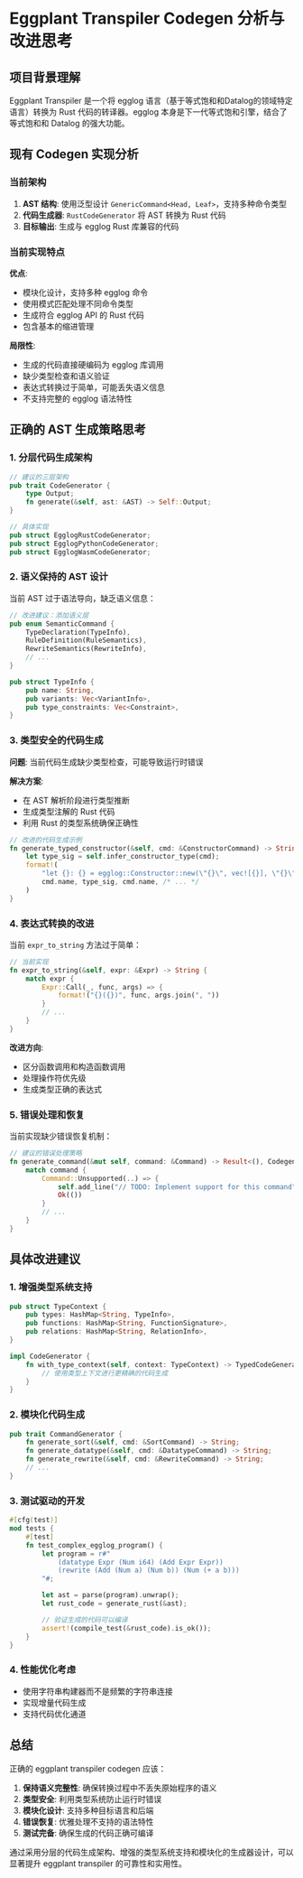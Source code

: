 # Eggplant Transpiler Codegen 分析与改进思考

## 项目背景理解

Eggplant Transpiler 是一个将 egglog 语言（基于等式饱和和Datalog的领域特定语言）转换为 Rust 代码的转译器。egglog 本身是下一代等式饱和引擎，结合了等式饱和和 Datalog 的强大功能。

## 现有 Codegen 实现分析

### 当前架构

1. **AST 结构**: 使用泛型设计 `GenericCommand<Head, Leaf>`，支持多种命令类型
2. **代码生成器**: `RustCodeGenerator` 将 AST 转换为 Rust 代码
3. **目标输出**: 生成与 egglog Rust 库兼容的代码

### 当前实现特点

**优点**:
- 模块化设计，支持多种 egglog 命令
- 使用模式匹配处理不同命令类型
- 生成符合 egglog API 的 Rust 代码
- 包含基本的缩进管理

**局限性**:
- 生成的代码直接硬编码为 egglog 库调用
- 缺少类型检查和语义验证
- 表达式转换过于简单，可能丢失语义信息
- 不支持完整的 egglog 语法特性

## 正确的 AST 生成策略思考

### 1. 分层代码生成架构

```rust
// 建议的三层架构
pub trait CodeGenerator {
    type Output;
    fn generate(&self, ast: &AST) -> Self::Output;
}

// 具体实现
pub struct EgglogRustCodeGenerator;
pub struct EgglogPythonCodeGenerator;
pub struct EgglogWasmCodeGenerator;
```

### 2. 语义保持的 AST 设计

当前 AST 过于语法导向，缺乏语义信息：

```rust
// 改进建议：添加语义层
pub enum SemanticCommand {
    TypeDeclaration(TypeInfo),
    RuleDefinition(RuleSemantics),
    RewriteSemantics(RewriteInfo),
    // ...
}

pub struct TypeInfo {
    pub name: String,
    pub variants: Vec<VariantInfo>,
    pub type_constraints: Vec<Constraint>,
}
```

### 3. 类型安全的代码生成

**问题**: 当前代码生成缺少类型检查，可能导致运行时错误

**解决方案**:
- 在 AST 解析阶段进行类型推断
- 生成类型注解的 Rust 代码
- 利用 Rust 的类型系统确保正确性

```rust
// 改进的代码生成示例
fn generate_typed_constructor(&self, cmd: &ConstructorCommand) -> String {
    let type_sig = self.infer_constructor_type(cmd);
    format!(
        "let {}: {} = egglog::Constructor::new(\"{}\", vec![{}], \"{}\".into());",
        cmd.name, type_sig, cmd.name, /* ... */
    )
}
```

### 4. 表达式转换的改进

当前 `expr_to_string` 方法过于简单：

```rust
// 当前实现
fn expr_to_string(&self, expr: &Expr) -> String {
    match expr {
        Expr::Call(_, func, args) => {
            format!("{}({})", func, args.join(", "))
        }
        // ...
    }
}
```

**改进方向**:
- 区分函数调用和构造函数调用
- 处理操作符优先级
- 生成类型正确的表达式

### 5. 错误处理和恢复

当前实现缺少错误恢复机制：

```rust
// 建议的错误处理策略
fn generate_command(&mut self, command: &Command) -> Result<(), CodegenError> {
    match command {
        Command::Unsupported(..) => {
            self.add_line("// TODO: Implement support for this command");
            Ok(())
        }
        // ...
    }
}
```

## 具体改进建议

### 1. 增强类型系统支持

```rust
pub struct TypeContext {
    pub types: HashMap<String, TypeInfo>,
    pub functions: HashMap<String, FunctionSignature>,
    pub relations: HashMap<String, RelationInfo>,
}

impl CodeGenerator {
    fn with_type_context(self, context: TypeContext) -> TypedCodeGenerator {
        // 使用类型上下文进行更精确的代码生成
    }
}
```

### 2. 模块化代码生成

```rust
pub trait CommandGenerator {
    fn generate_sort(&self, cmd: &SortCommand) -> String;
    fn generate_datatype(&self, cmd: &DatatypeCommand) -> String;
    fn generate_rewrite(&self, cmd: &RewriteCommand) -> String;
    // ...
}
```

### 3. 测试驱动的开发

```rust
#[cfg(test)]
mod tests {
    #[test]
    fn test_complex_egglog_program() {
        let program = r#"
            (datatype Expr (Num i64) (Add Expr Expr))
            (rewrite (Add (Num a) (Num b)) (Num (+ a b)))
        "#;

        let ast = parse(program).unwrap();
        let rust_code = generate_rust(&ast);

        // 验证生成的代码可以编译
        assert!(compile_test(&rust_code).is_ok());
    }
}
```

### 4. 性能优化考虑

- 使用字符串构建器而不是频繁的字符串连接
- 实现增量代码生成
- 支持代码优化通道

## 总结

正确的 eggplant transpiler codegen 应该：

1. **保持语义完整性**: 确保转换过程中不丢失原始程序的语义
2. **类型安全**: 利用类型系统防止运行时错误
3. **模块化设计**: 支持多种目标语言和后端
4. **错误恢复**: 优雅处理不支持的语法特性
5. **测试完备**: 确保生成的代码正确可编译

通过采用分层的代码生成架构、增强的类型系统支持和模块化的生成器设计，可以显著提升 eggplant transpiler 的可靠性和实用性。